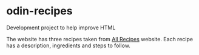 # odin-recipes
Development project to help improve HTML

The website has three recipes taken from <a href="https://www.allrecipes.com">All Recipes</a> website. Each recipe has a description, ingredients and steps to follow.